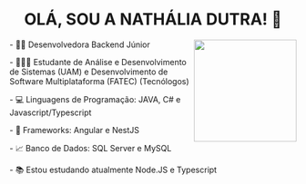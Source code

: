 <h1 align="center"> OLÁ, SOU A NATHÁLIA DUTRA! 👋</h1>

<div style="display: inline_block">
  <img align="right" height="180em" src="https://github-readme-stats.vercel.app/api/top-langs/?username=nathaliadutra15&layout=compact&langs_count=11&theme=radical"/>
  <p> - 👩‍💻 Desenvolvedora Backend Júnior </p>
  <p> - 👩🏻‍🎓 Estudante de Análise e Desenvolvimento de Sistemas (UAM) e 
    Desenvolvimento de Software Multiplataforma (FATEC) (Tecnólogos) </p>
  <p> - 💻 Linguagens de Programação: JAVA, C# e Javascript/Typescript </p>
  <p> - 💼 Frameworks: Angular e NestJS </p>
  <p> - 📈 Banco de Dados: SQL Server e MySQL</p>
  <p> - 📚 Estou estudando atualmente Node.JS e Typescript</p>  
</div>






